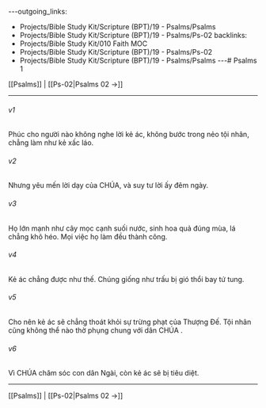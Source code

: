 ---outgoing_links:
  - Projects/Bible Study Kit/Scripture (BPT)/19 - Psalms/Psalms
  - Projects/Bible Study Kit/Scripture (BPT)/19 - Psalms/Ps-02
backlinks:
  - Projects/Bible Study Kit/010 Faith MOC
  - Projects/Bible Study Kit/Scripture (BPT)/19 - Psalms/Ps-02
  - Projects/Bible Study Kit/Scripture (BPT)/19 - Psalms/Psalms
---# Psalms 1

[[Psalms]] | [[Ps-02|Psalms 02 →]]
***



###### v1 
Phúc cho người nào không nghe lời kẻ ác, không bước trong nẻo tội nhân, chẳng làm như kẻ xấc láo. 

###### v2 
Nhưng yêu mến lời dạy của CHÚA, và suy tư lời ấy đêm ngày. 

###### v3 
Họ lớn mạnh như cây mọc cạnh suối nước, sinh hoa quả đúng mùa, lá chẳng khô héo. Mọi việc họ làm đều thành công. 

###### v4 
Kẻ ác chẳng được như thế. Chúng giống như trấu bị gió thổi bay tứ tung. 

###### v5 
Cho nên kẻ ác sẽ chẳng thoát khỏi sự trừng phạt của Thượng Đế. Tội nhân cũng không thể nào thờ phụng chung với dân CHÚA . 

###### v6 
Vì CHÚA chăm sóc con dân Ngài, còn kẻ ác sẽ bị tiêu diệt.

***
[[Psalms]] | [[Ps-02|Psalms 02 →]]

